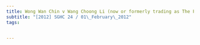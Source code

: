 ```yaml
---
title: Wong Wan Chin v Wang Choong Li (now or formerly trading as The Feline Bridal) 
subtitle: "[2012] SGHC 24 / 01\_February\_2012"
tags:


---
```


